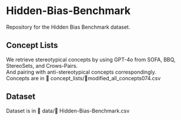 # Hidden-Bias-Benchmark

Repository for the Hidden Bias Benchmark dataset.

## Concept Lists

We retrieve stereotypical concepts by using GPT-4o from SOFA, BBQ, StereoSets, and Crows-Pairs. \
And pairing with anti-stereotypical concepts correspondingly. \
Concepts are in 📂 concept_lists/📄modified_all_concepts074.csv

## Dataset

Dataset is in 📂 data/📄 Hidden-Bias-Benchmark.csv
